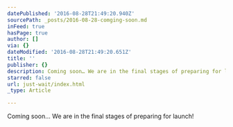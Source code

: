 ```yaml
---
datePublished: '2016-08-28T21:49:20.940Z'
sourcePath: _posts/2016-08-28-comging-soon.md
inFeed: true
hasPage: true
author: []
via: {}
dateModified: '2016-08-28T21:49:20.651Z'
title: ''
publisher: {}
description: Coming soon… We are in the final stages of preparing for launch!
starred: false
url: just-wait/index.html
_type: Article

---
```

Coming soon... We are in the final stages of preparing for launch!